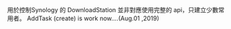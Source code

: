用於控制Synology 的 DownloadStation
並非對應使用完整的 api，只建立少數常用者。
AddTask (create) is work now....(Aug.01 ,2019)

